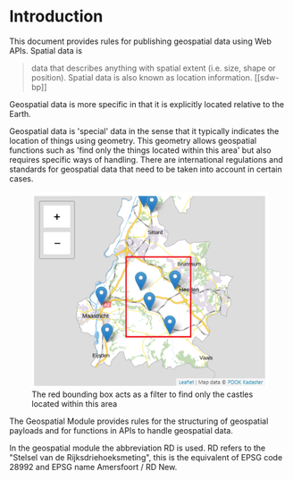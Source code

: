# Introduction

This document provides rules for publishing geospatial data using Web APIs. Spatial data is 

> data that describes anything with spatial extent (i.e. size, shape or position). Spatial data is also known as location information. [[sdw-bp]]

Geospatial data is more specific in that it is explicitly located relative to the Earth. 

Geospatial data is 'special' data in the sense that it typically indicates the location of things using geometry. This geometry allows geospatial functions such as 'find only the things located within this area' but also requires specific ways of handling. There are international regulations and standards for geospatial data that need to be taken into account in certain cases.

<figure>
    <img alt="castle features shown on map with bounding box" src="media/boundingbox.png"/>
    <figcaption>The red bounding box acts as a filter to find only the castles located within this area</figcaption>
</figure>

The Geospatial Module provides rules for the structuring of geospatial payloads and for functions in APIs to handle geospatial data.


In the geospatial module the abbreviation RD is used. RD refers to the "Stelsel van de Rijksdriehoeksmeting", this is the equivalent of EPSG code 28992 and EPSG name Amersfoort / RD New.